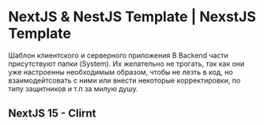 # NextJS & NestJS Template | NexstJS Template
Шаблон клиентского и серверного приложения
В Backend части присутствуют папки (System). Их желательно не трогать, так как они уже настроенны необходимым образом, чтобы не лезть в код, но взаимодейтсовать с ними или внести некоторые корректировки, по типу защитников и т.п за милую душу.

## NextJS 15 - Clirnt